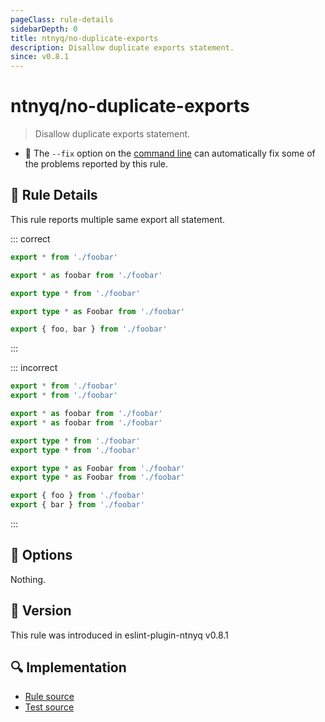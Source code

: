 ```yaml
---
pageClass: rule-details
sidebarDepth: 0
title: ntnyq/no-duplicate-exports
description: Disallow duplicate exports statement.
since: v0.8.1
---
```


# ntnyq/no-duplicate-exports

> Disallow duplicate exports statement.

- :wrench: The `--fix` option on the [command line](https://eslint.org/docs/user-guide/command-line-interface#fix-problems) can automatically fix some of the problems reported by this rule.

## :book: Rule Details

This rule reports multiple same export all statement.

::: correct

```ts eslint-check
export * from './foobar'

export * as foobar from './foobar'

export type * from './foobar'

export type * as Foobar from './foobar'

export { foo, bar } from './foobar'
```

:::

::: incorrect

```ts eslint-check
export * from './foobar'
export * from './foobar'

export * as foobar from './foobar'
export * as foobar from './foobar'

export type * from './foobar'
export type * from './foobar'

export type * as Foobar from './foobar'
export type * as Foobar from './foobar'

export { foo } from './foobar'
export { bar } from './foobar'
```

:::

## :wrench: Options

Nothing.

## :rocket: Version

This rule was introduced in eslint-plugin-ntnyq v0.8.1

## :mag: Implementation

- [Rule source](https://github.com/ntnyq/eslint-plugin-ntnyq/blob/main/src/rules/no-duplicate-exports.ts)
- [Test source](https://github.com/ntnyq/eslint-plugin-ntnyq/blob/main/src/rules/no-duplicate-exports.test.ts)
